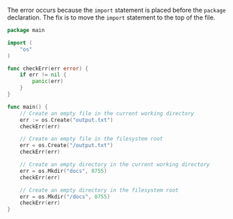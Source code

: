 The error occurs because the `import` statement is placed before the `package` declaration. The fix is to move the `import` statement to the top of the file.

```go
package main

import (
	"os"
)

func checkErr(err error) {
	if err != nil {
		panic(err)
	}
}

func main() {
	// Create an empty file in the current working directory
	err := os.Create("output.txt")
	checkErr(err)

	// Create an empty file in the filesystem root
	err = os.Create("/output.txt")
	checkErr(err)

	// Create an empty directory in the current working directory
	err = os.Mkdir("docs", 0755)
	checkErr(err)

	// Create an empty directory in the filesystem root
	err = os.Mkdir("/docs", 0755)
	checkErr(err)
}
```
